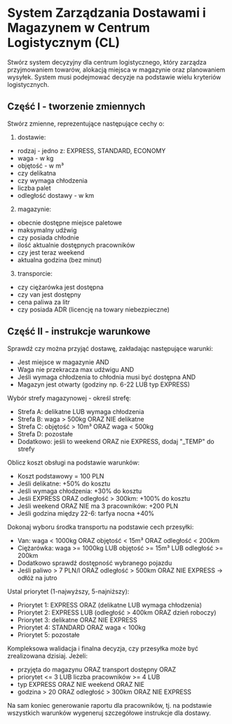 # System Zarządzania Dostawami i Magazynem w Centrum Logistycznym (CL)

Stwórz system decyzyjny dla centrum logistycznego, który zarządza przyjmowaniem towarów, alokacją miejsca w magazynie oraz planowaniem wysyłek. System musi podejmować decyzje na podstawie wielu kryteriów logistycznych.

## Część I - tworzenie zmiennych
Stwórz zmienne, reprezentujące następujące cechy o:

1. dostawie:
- rodzaj - jedno z: EXPRESS, STANDARD, ECONOMY
- waga - w kg
- objętość - w m³
- czy delikatna
- czy wymaga chłodzenia
- liczba palet
- odległość dostawy - w km

2. magazynie:
- obecnie dostępne miejsce paletowe
- maksymalny udźwig
- czy posiada chłodnie
- ilość aktualnie dostępnych pracowników
- czy jest teraz weekend
- aktualna godzina (bez minut)

3. transporcie:
- czy ciężarówka jest dostępna
- czy van jest dostępny
- cena paliwa za litr
- czy posiada ADR (licencję na towary niebezpieczne)

## Część II - instrukcje warunkowe

Sprawdź czy można przyjąć dostawę, zakładając następujące warunki:
- Jest miejsce w magazynie AND
- Waga nie przekracza max udźwigu AND
- Jeśli wymaga chłodzenia to chłodnia musi być dostępna AND
- Magazyn jest otwarty (godziny np. 6-22 LUB typ EXPRESS)

Wybór strefy magazynowej - określ strefę:
- Strefa A: delikatne LUB wymaga chłodzenia
- Strefa B: waga > 500kg ORAZ NIE delikatne
- Strefa C: objętość > 10m³ ORAZ waga < 500kg
- Strefa D: pozostałe
- Dodatkowo: jeśli to weekend ORAZ nie EXPRESS, dodaj "_TEMP" do strefy

Oblicz koszt obsługi na podstawie warunków:
- Koszt podstawowy = 100 PLN
- Jeśli delikatne: +50% do kosztu
- Jeśli wymaga chłodzenia: +30% do kosztu
- Jeśli EXPRESS ORAZ odległość > 300km: +100% do kosztu
- Jeśli weekend ORAZ NIE ma 3 pracowników: +200 PLN
- Jeśli godzina między 22-6: tarfya nocna +40%

Dokonaj wyboru środka transportu na podstawie cech przesyłki:
- Van: waga < 1000kg ORAZ objętość < 15m³ ORAZ odległość < 200km
- Ciężarówka: waga >= 1000kg LUB objętość >= 15m³ LUB odległość >= 200km
- Dodatkowo sprawdź dostępność wybranego pojazdu
- Jeśli paliwo > 7 PLN/l ORAZ odległość > 500km ORAZ NIE EXPRESS -> odłóż na jutro

Ustal priorytet (1-najwyższy, 5-najniższy):
- Priorytet 1: EXPRESS ORAZ (delikatne LUB wymaga chłodzenia)
- Priorytet 2: EXPRESS LUB (odległość > 400km ORAZ dzień roboczy)
- Priorytet 3: delikatne ORAZ NIE EXPRESS
- Priorytet 4: STANDARD ORAZ waga < 100kg
- Priorytet 5: pozostałe

Kompleksowa walidacja i finalna decyzja, czy przesyłka może być zrealizowana dzisiaj. Jeżeli:
- przyjęta do magazynu ORAZ transport dostępny ORAZ 
- priorytet <= 3 LUB liczba pracowników >= 4
LUB
- typ EXPRESS ORAZ NIE weekend
ORAZ NIE
- godzina > 20 ORAZ odległość > 300km ORAZ NIE EXPRESS

Na sam koniec generowanie raportu dla pracowników, tj. na podstawie wszystkich warunków wygeneruj szczegółowe instrukcje dla dostawy.